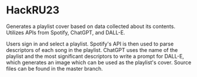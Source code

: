 # HackRU23
Generates a playlist cover based on data collected about its contents. Utilizes APIs from Spotify, ChatGPT, and DALL-E.

Users sign in and select a playlist. Spotify's API is then used to parse descriptors of each song in the playlist. ChatGPT uses the name of the playlist and the most significant descriptors to write a prompt for  DALL-E, which generates an image which can be used as the playlist's cover.
Source files can be found in the master branch.

